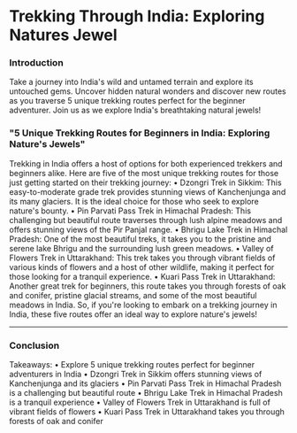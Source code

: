 # Trekking Through India: Exploring Natures Jewel

### Introduction

Take a journey into India's wild and untamed terrain and explore its untouched gems. Uncover hidden natural wonders and discover new routes as you traverse 5 unique trekking routes perfect for the beginner adventurer. Join us as we explore India's breathtaking natural jewels!



### "5 Unique Trekking Routes for Beginners in India: Exploring Nature's Jewels"



 Trekking in India offers a host of options for both experienced trekkers and beginners alike. Here are five of the most unique trekking routes for those just getting started on their trekking journey:  • Dzongri Trek in Sikkim: This easy-to-moderate grade trek provides stunning views of Kanchenjunga and its many glaciers. It is the ideal choice for those who seek to explore nature's bounty.  • Pin Parvati Pass Trek in Himachal Pradesh: This challenging but beautiful route traverses through lush alpine meadows and offers stunning views of the Pir Panjal range.  • Bhrigu Lake Trek in Himachal Pradesh: One of the most beautiful treks, it takes you to the pristine and serene lake Bhrigu and the surrounding lush green meadows.  • Valley of Flowers Trek in Uttarakhand: This trek takes you through vibrant fields of various kinds of flowers and a host of other wildlife, making it perfect for those looking for a tranquil experience.  • Kuari Pass Trek in Uttarakhand: Another great trek for beginners, this route takes you through forests of oak and conifer, pristine glacial streams, and some of the most beautiful meadows in India.  So, if you're looking to embark on a trekking journey in India, these five routes offer an ideal way to explore nature's jewels!


-------------------------
### Conclusion
Takeaways: • Explore 5 unique trekking routes perfect for beginner adventurers in India  • Dzongri Trek in Sikkim offers stunning views of Kanchenjunga and its glaciers  • Pin Parvati Pass Trek in Himachal Pradesh is a challenging but beautiful route  • Bhrigu Lake Trek in Himachal Pradesh is a tranquil experience  • Valley of Flowers Trek in Uttarakhand is full of vibrant fields of flowers  • Kuari Pass Trek in Uttarakhand takes you through forests of oak and conifer
